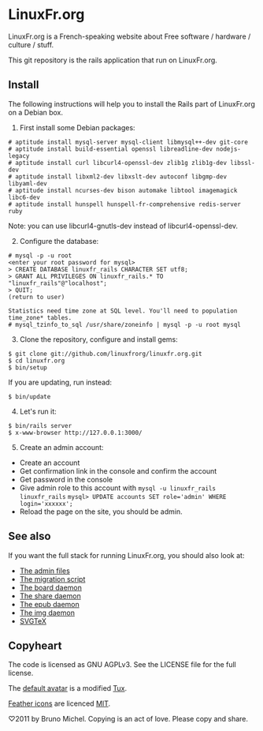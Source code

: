 LinuxFr.org
===========

LinuxFr.org is a French-speaking website about Free software / hardware /
culture / stuff.

This git repository is the rails application that run on LinuxFr.org.


Install
-------

The following instructions will help you to install the Rails part of
LinuxFr.org on a Debian box.

1) First install some Debian packages:

```
# aptitude install mysql-server mysql-client libmysql++-dev git-core
# aptitude install build-essential openssl libreadline-dev nodejs-legacy
# aptitude install curl libcurl4-openssl-dev zlib1g zlib1g-dev libssl-dev
# aptitude install libxml2-dev libxslt-dev autoconf libgmp-dev libyaml-dev
# aptitude install ncurses-dev bison automake libtool imagemagick libc6-dev
# aptitude install hunspell hunspell-fr-comprehensive redis-server ruby
```

Note: you can use libcurl4-gnutls-dev instead of libcurl4-openssl-dev.

2) Configure the database:

```
# mysql -p -u root
<enter your root password for mysql>
> CREATE DATABASE linuxfr_rails CHARACTER SET utf8;
> GRANT ALL PRIVILEGES ON linuxfr_rails.* TO "linuxfr_rails"@"localhost";
> QUIT;
(return to user)

Statistics need time zone at SQL level. You'll need to population time_zone* tables.
# mysql_tzinfo_to_sql /usr/share/zoneinfo | mysql -p -u root mysql
```

3) Clone the repository, configure and install gems:

```
$ git clone git://github.com/linuxfrorg/linuxfr.org.git
$ cd linuxfr.org
$ bin/setup
```

If you are updating, run instead:

```
$ bin/update
```

4) Let's run it:

```
$ bin/rails server
$ x-www-browser http://127.0.0.1:3000/
```

5) Create an admin account:

* Create an account
* Get confirmation link in the console and confirm the account
* Get password in the console
* Give admin role to this account with
  `mysql -u linuxfr_rails linuxfr_rails`
  `mysql> UPDATE accounts SET role='admin' WHERE login='xxxxxx';`
* Reload the page on the site, you should be admin.


See also
--------

If you want the full stack for running LinuxFr.org, you should also look at:

* [The admin files](https://github.com/linuxfrorg/admin-linuxfr.org)
* [The migration script](https://github.com/linuxfrorg/migration-linuxfr.org)
* [The board daemon](https://github.com/linuxfrorg/board-sse-linuxfr.org)
* [The share daemon](https://github.com/linuxfrorg/share-LinuxFr.org)
* [The epub daemon](https://github.com/linuxfrorg/epub-LinuxFr.org)
* [The img daemon](https://github.com/linuxfrorg/img-LinuxFr.org)
* [SVGTeX](https://github.com/linuxfrorg/svgtex)


Copyheart
---------

The code is licensed as GNU AGPLv3. See the LICENSE file for the full license.

The [default avatar](https://linuxfr.org/images/default-avatar.png) is a modified
[Tux](https://en.wikipedia.org/wiki/Tux).

[Feather icons](https://feathericons.com/) are licenced
[MIT](https://github.com/feathericons/feather/blob/master/LICENSE).

♡2011 by Bruno Michel. Copying is an act of love. Please copy and share.
